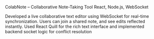 ColabNote – Collaborative Note-Taking Tool React, Node.js, WebSocket

Developed a live collaborative text editor using WebSocket for real-time synchronization. Users can
join a shared note, and see edits reflected instantly. Used React Quill for the rich text interface and
implemented backend socket logic for conflict resolution

